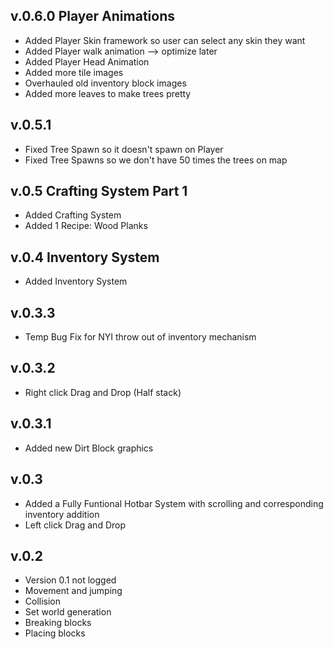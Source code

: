 ## v.0.6.0 Player Animations
+ Added Player Skin framework so user can select any skin they want
+ Added Player walk animation --> optimize later
+ Added Player Head Animation
+ Added more tile images
+ Overhauled old inventory block images
+ Added more leaves to make trees pretty

## v.0.5.1
+ Fixed Tree Spawn so it doesn't spawn on Player
+ Fixed Tree Spawns so we don't have 50 times the trees on map

## v.0.5 Crafting System Part 1
+ Added Crafting System
+ Added 1 Recipe: Wood Planks

## v.0.4 Inventory System
+ Added Inventory System

## v.0.3.3
+ Temp Bug Fix for NYI throw out of inventory mechanism

## v.0.3.2
+ Right click Drag and Drop (Half stack)

## v.0.3.1
+ Added new Dirt Block graphics

## v.0.3
+ Added a Fully Funtional Hotbar System with scrolling and corresponding inventory addition
+ Left click Drag and Drop

## v.0.2
+ Version 0.1 not logged
+ Movement and jumping
+ Collision
+ Set world generation
+ Breaking blocks
+ Placing blocks
